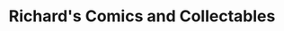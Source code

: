 ---
title: "Richard's Comics and Collectables"
url: /greenville/richards-comics-and-collectables/
shop: Allgemein
---